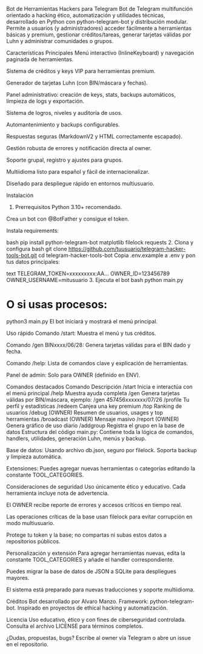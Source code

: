 Bot de Herramientas Hackers para Telegram
Bot de Telegram multifunción orientado a hacking ético, automatización y utilidades técnicas, desarrollado en Python con python-telegram-bot y distribución modular. Permite a usuarios (y administradores) acceder fácilmente a herramientas básicas y premium, gestionar créditos/tareas, generar tarjetas válidas por Luhn y administrar comunidades o grupos.

Características Principales
Menú interactivo (InlineKeyboard) y navegación paginada de herramientas.

Sistema de créditos y keys VIP para herramientas premium.

Generador de tarjetas Luhn (con BIN/máscara y fechas).

Panel administrativo: creación de keys, stats, backups automáticos, limpieza de logs y exportación.

Sistema de logros, niveles y auditoría de usos.

Automantenimiento y backups configurables.

Respuestas seguras (MarkdownV2 y HTML correctamente escapado).

Gestión robusta de errores y notificación directa al owner.

Soporte grupal, registro y ajustes para grupos.

Multiidioma listo para español y fácil de internacionalizar.

Diseñado para despliegue rápido en entornos multiusuario.

Instalación
1. Prerrequisitos
Python 3.10+ recomendado.

Crea un bot con @BotFather y consigue el token.

Instala requirements:

bash
pip install python-telegram-bot matplotlib filelock requests
2. Clona y configura
bash
git clone https://github.com/tuusuario/telegram-hacker-tools-bot.git
cd telegram-hacker-tools-bot
Copia .env.example a .env y pon tus datos principales:

text
TELEGRAM_TOKEN=xxxxxxxxx:AA...
OWNER_ID=123456789
OWNER_USERNAME=mitusuario
3. Ejecuta el bot
bash
python main.py
# O si usas procesos:
python3 main.py
El bot iniciará y mostrará el menú principal.

Uso rápido
Comando /start: Muestra el menú y tus créditos.

Comando /gen BINxxxx/06/28: Genera tarjetas válidas para el BIN dado y fecha.

Comando /help: Lista de comandos clave y explicación de herramientas.

Panel de admin: Solo para OWNER (definido en ENV).

Comandos destacados
Comando	Descripción
/start	Inicia e interactúa con el menú principal
/help	Muestra ayuda completa
/gen	Genera tarjetas válidas por BIN/máscara, ejemplo: /gen 457456xxxxxxx/07/26
/profile	Tu perfil y estadísticas
/redeem	Canjea una key premium
/top	Ranking de usuarios
/debug	(OWNER) Resumen de usuarios, usages y top herramientas
/broadcast	(OWNER) Mensaje masivo
/report	(OWNER) Genera gráfico de uso diario
/addgroup	Registra el grupo en la base de datos
Estructura del código
main.py: Contiene toda la lógica de comandos, handlers, utilidades, generación Luhn, menús y backup.

Base de datos: Usando archivo db.json, seguro por filelock. Soporta backup y limpieza automática.

Extensiones: Puedes agregar nuevas herramientas o categorías editando la constante TOOL_CATEGORIES.

Consideraciones de seguridad
Uso únicamente ético y educativo. Cada herramienta incluye nota de advertencia.

El OWNER recibe reporte de errores y accesos críticos en tiempo real.

Las operaciones críticas de la base usan filelock para evitar corrupción en modo multiusuario.

Protege tu token y la base; no compartas ni subas estos datos a repositorios públicos.

Personalización y extensión
Para agregar herramientas nuevas, edita la constante TOOL_CATEGORIES y añade el handler correspondiente.

Puedes migrar la base de datos de JSON a SQLite para despliegues mayores.

El sistema está preparado para nuevas traducciones y soporte multiidioma.

Créditos
Bot desarrollado por Alvaro Manzo.
Framework: python-telegram-bot.
Inspirado en proyectos de ethical hacking y automatización.

Licencia
Uso educativo, ético y con fines de ciberseguridad controlada.
Consulta el archivo LICENSE para términos completos.

¿Dudas, propuestas, bugs? Escribe al owner vía Telegram o abre un issue en el repositorio.
